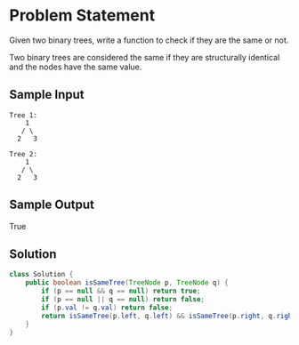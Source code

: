 

# Problem Statement
Given two binary trees, write a function to check if they are the same or not.

Two binary trees are considered the same if they are structurally identical and the nodes have the same value. 

## Sample Input
```
Tree 1:
    1
   / \
  2   3
  
Tree 2:
    1
   / \
  2   3
```
## Sample Output
True

## Solution
```java
class Solution {
    public boolean isSameTree(TreeNode p, TreeNode q) {
        if (p == null && q == null) return true;
        if (p == null || q == null) return false;
        if (p.val != q.val) return false;
        return isSameTree(p.left, q.left) && isSameTree(p.right, q.right);
    }
}
```